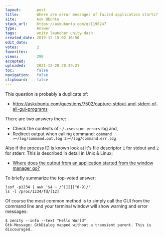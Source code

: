 ```yaml
---
layout:       post
title:        Where are error messages of failed application starts?
site:         Ask Ubuntu
stack_url:    https://askubuntu.com/q/1196247
type:         Answer
tags:         unity launcher unity-dash
created_date: 2019-12-15 02:16:50
edit_date:    
votes:        2
favorites:    
views:        290
accepted:     
uploaded:     2021-12-28 20:39:21
toc:          false
navigation:   false
clipboard:    false
---
```


This question is probably a duplicate of:

- https://askubuntu.com/questions/7502/capture-stdout-and-stderr-of-all-gui-programs

There are two answers there:

- Check the contents of `~/.xsession-errors` log and,
- Redirect output when calling command: `command >~/log/command.out.log 2>~/log/command.err.log`

Also if the process ID is known look at it's file descriptor `1` for stdout and `2` for stderr. This is described in detail in Unix & Linux:

- [Where does the output from an application started from the window manager go?][1]

To briefly summarize the top-voted answer:

``` 
lsof -p1234 | awk '$4 ~ /^[12][^0-9]/'
ls -l /proc/1234/fd/[12]

```

Of course the most common method is to simply call the GUI from the command line and your terminal window will show warning and error messages:

``` 
$ zenity --info --text "Hello World"
Gtk-Message: GtkDialog mapped without a transient parent. This is discouraged.

```



  [1]: https://unix.stackexchange.com/questions/86698/where-does-the-output-from-an-application-started-from-the-window-manager-go
